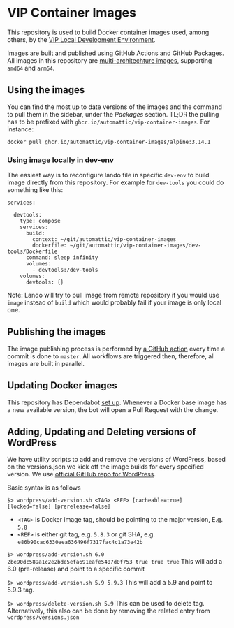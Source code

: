 # VIP Container Images

This repository is used to build Docker container images used, among others, by the [VIP Local Development Environment](https://docs.wpvip.com/technical-references/vip-local-development-environment/).

Images are built and published using GitHub Actions and GitHub Packages. All images in this repository are [multi-architechture images](https://docs.docker.com/desktop/multi-arch/), supporting `amd64` and `arm64`.

## Using the images

You can find the most up to date versions of the images and the command to pull them in the sidebar, under the _Packages_ section. TL;DR the pulling has to be prefixed with `ghcr.io/automattic/vip-container-images`. For instance:

```bash
docker pull ghcr.io/automattic/vip-container-images/alpine:3.14.1
```

### Using image locally in dev-env

The easiest way is to reconfigure lando file in specific `dev-env` to build image directly from this repository.
For example for `dev-tools` you could do something like this:

```
services:

  devtools:
    type: compose
    services:
      build:
        context: ~/git/automattic/vip-container-images
        dockerfile: ~/git/automattic/vip-container-images/dev-tools/Dockerfile
      command: sleep infinity
      volumes:
        - devtools:/dev-tools
    volumes:
      devtools: {}
```

Note: Lando will try to pull image from remote repository if you would use `image` instead of `build` which would probably fail if your image is only local one.

## Publishing the images

The image publishing process is performed by [a GitHub action](.github/workflows/) every time a commit is done to `master`. All workflows are triggered then, therefore, all images are built in parallel.

## Updating Docker images

This repository has Dependabot [set up](.github/dependabot.yml). Whenever a Docker base image has a new available version, the bot will open a Pull Request with the change.

## Adding, Updating and Deleting versions of WordPress

We have utility scripts to add and remove the versions of WordPress, based on the versions.json we kick off the image builds for every specified version. We use [official GitHub repo for WordPress](https://github.com/WordPress/WordPress). 

Basic syntax is as follows

`$> wordpress/add-version.sh <TAG> <REF> [cacheable=true] [locked=false] [prerelease=false]`

- `<TAG>` is Docker image tag, should be pointing to the major version, E.g. `5.8`
- `<REF>` is either git tag, e.g. `5.8.3` or git SHA, e.g. `e86b90cad6330eea636496f7317fac4c1a73e42b`

`$> wordpress/add-version.sh 6.0 2be90dc589a1c2e2bde5efa691eafe5407d0f753 true true true`
This will add a 6.0 (pre-release) and point to a specific commit

`$> wordpress/add-version.sh 5.9 5.9.3`
This will add a 5.9 and point to 5.9.3 tag.

`$> wordpress/delete-version.sh 5.9`
This can be used to delete tag.
Alternatively, this also can be done by removing the related entry from `wordpress/versions.json`
